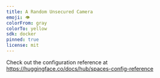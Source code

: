 ```yaml
---
title: A Random Unsecured Camera
emoji: 👁
colorFrom: gray
colorTo: yellow
sdk: docker
pinned: true
license: mit
---
```


Check out the configuration reference at https://huggingface.co/docs/hub/spaces-config-reference